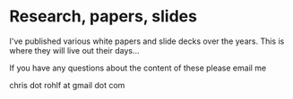 # Research, papers, slides

I've published various white papers and slide decks over the years. This is where they will live out their days...

If you have any questions about the content of these please email me

chris dot rohlf at gmail dot com
